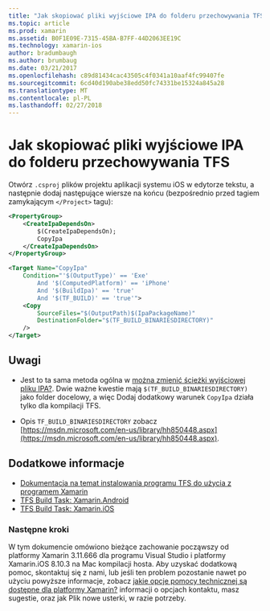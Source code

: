 ```yaml
---
title: "Jak skopiować pliki wyjściowe IPA do folderu przechowywania TFS"
ms.topic: article
ms.prod: xamarin
ms.assetid: B0F1E09E-7315-45BA-B7FF-44D2063EE19C
ms.technology: xamarin-ios
author: bradumbaugh
ms.author: brumbaug
ms.date: 03/21/2017
ms.openlocfilehash: c89d81434cac43505c4f0341a10aaf4fc99407fe
ms.sourcegitcommit: 6cd40d190abe38edd50fc74331be15324a845a28
ms.translationtype: MT
ms.contentlocale: pl-PL
ms.lasthandoff: 02/27/2018
---
```

# <a name="how-can-i-copy-ipa-output-files-to-the-tfs-drop-folder"></a>Jak skopiować pliki wyjściowe IPA do folderu przechowywania TFS

Otwórz `.csproj` plików projektu aplikacji systemu iOS w edytorze tekstu, a następnie dodaj następujące wiersze na końcu (bezpośrednio przed tagiem zamykającym `</Project>` tagu):

```xml
<PropertyGroup>
    <CreateIpaDependsOn>
        $(CreateIpaDependsOn);
        CopyIpa
    </CreateIpaDependsOn>
</PropertyGroup>

<Target Name="CopyIpa"
    Condition="'$(OutputType)' == 'Exe'
        And '$(ComputedPlatform)' == 'iPhone'
        And '$(BuildIpa)' == 'true'
        And '$(TF_BUILD)' == 'true'">
    <Copy
        SourceFiles="$(OutputPath)$(IpaPackageName)"
        DestinationFolder="$(TF_BUILD_BINARIESDIRECTORY)"
    />
</Target>
```

## <a name="notes"></a>Uwagi

-   Jest to ta sama metoda ogólna w [można zmienić ścieżki wyjściowej pliku IPA?](~/ios/troubleshooting/questions/ipa-output-path.md). Dwie ważne kwestie mają `$(TF_BUILD_BINARIESDIRECTORY)` jako folder docelowy, a więc Dodaj dodatkowy warunek `CopyIpa` działa tylko dla kompilacji TFS.

-   Opis `TF_BUILD_BINARIESDIRECTORY` zobacz [https://msdn.microsoft.com/en-us/library/hh850448.aspx](https://msdn.microsoft.com/en-us/library/hh850448.aspx).

## <a name="additional-references"></a>Dodatkowe informacje

- [Dokumentacja na temat instalowania programu TFS do użycia z programem Xamarin](https://docs.microsoft.com/vsts/tfvc/overview)
- [TFS Build Task: Xamarin.Android](https://docs.microsoft.com/en-us/vsts/build-release/tasks/build/xamarin-android)
- [TFS Build Task: Xamarin.iOS](https://docs.microsoft.com/en-us/vsts/build-release/tasks/build/xamarin-ios)

### <a name="next-steps"></a>Następne kroki
W tym dokumencie omówiono bieżące zachowanie począwszy od platformy Xamarin 3.11.666 dla programu Visual Studio i platformy Xamarin.iOS 8.10.3 na Mac kompilacji hosta. Aby uzyskać dodatkową pomoc, skontaktuj się z nami, lub jeśli ten problem pozostanie nawet po użyciu powyższe informacje, zobacz [jakie opcje pomocy technicznej są dostępne dla platformy Xamarin?](~/cross-platform/troubleshooting/support-options.md) informacji o opcjach kontaktu, masz sugestie, oraz jak Plik nowe usterki, w razie potrzeby. 



